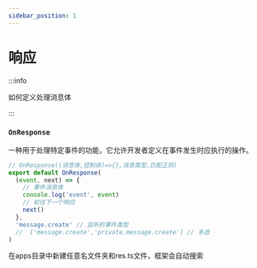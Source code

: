 ```yaml
---
sidebar_position: 1
---
```


# 响应

:::info

如何定义处理消息体

:::

### `OnResponse`

一种用于处理特定事件的功能，它允许开发者定义在事件发生时应执行的操作。

```ts title="src/apps/**/*/res.ts"
// OnResponse((消息体,控制体)=>{},消息类型,匹配正则)
export default OnResponse(
  (event, next) => {
    // 事件消息体
    console.log('event', event)
    // 前往下一个响应
    next()
  },
  'message.create' // 监听的事件类型
  //  ['message.create','private.message.create'] // 多选
)
```

在apps目录中新建任意名文件夹和res.ts文件，框架会自动搜索
